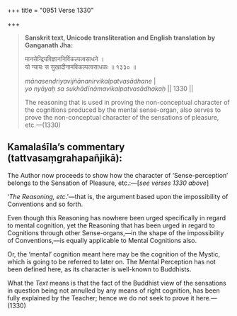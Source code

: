 +++
title = "0951 Verse 1330"

+++
> **Sanskrit text, Unicode transliteration and English translation by Ganganath Jha:** 
>
> मानसेन्द्रियविज्ञाननिर्विकल्पत्वसाधने ।  
> यो न्यायः स सुखादीनामविकल्पत्वसाधकः ॥ १३३० ॥ 
>
> *mānasendriyavijñānanirvikalpatvasādhane* \|  
> *yo nyāyaḥ sa sukhādīnāmavikalpatvasādhakaḥ* \|\| 1330 \|\| 
>
> The reasoning that is used in proving the non-conceptual character of the cognitions produced by the mental sense-organ, also serves to prove the non-conceptual character of the sensations of pleasure, etc.—(1330)



## Kamalaśīla’s commentary (tattvasaṃgrahapañjikā):

The Author now proceeds to show how the character of ‘Sense-perception’ belongs to the Sensation of Pleasure, etc.:—[*see verses 1330 above*]

‘*The Reasoning, etc*.’—that is, the argument based upon the impossibility of Conventions and so forth.

Even though this Reasoning has nowhere been urged specifically in regard to mental cognition, yet the Reasoning that has been urged in regard to Cognitions through other Sense-organs,—in the shape of the impossibility of Conventions,—is equally applicable to Mental Cognitions also.

Or, the ‘mental’ cognition meant here may be the cognition of the Mystic, which is going to be referred to later on. The Mental Perception has not been defined here, as its character is well-known to Buddhists.

What the *Text* means is that the fact of the Buddhist view of the sensations in question being not annulled by any means of right cognition, has been fully explained by the Teacher; hence we do not seek to prove it here.—(1330)


